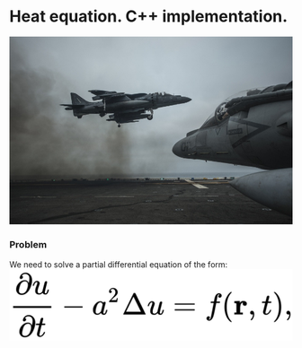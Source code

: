 # Heat equation. C++ implementation.

![Logo](docs/pics/logo.jpg)

### Problem

We need to solve a partial differential equation of the form:
![logo](docs/pics/heat_equation.png)


